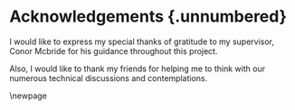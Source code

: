 # Acknowledgements {.unnumbered}

<!-- This is for acknowledging all of the people who helped out -->

I would like to express my special thanks of gratitude to my supervisor, Conor Mcbride for his guidance
throughout this project.

Also, I would like to thank my friends for helping me to think with our numerous technical discussions
and contemplations. 

<!-- Use the \newpage command to force a new page -->

\newpage



